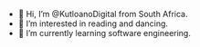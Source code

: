 - 👋 Hi, I’m @KutloanoDigital from South Africa.
- 👀 I’m interested in reading and dancing.
- 🌱 I’m currently learning software engineering.
  

<!---
KutloanoDigital/KutloanoDigital is a ✨ special ✨ repository because its `README.md` (this file) appears on your GitHub profile.
You can click the Preview link to take a look at your changes.
--->
